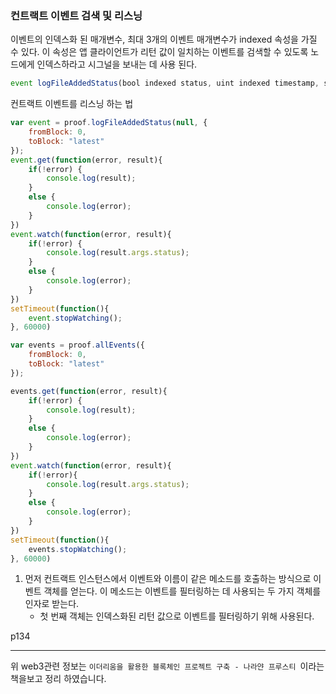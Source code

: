 ### 컨트랙트 이벤트 검색 및 리스닝

이벤트의 인덱스화 된 매개변수, 최대 3개의 이벤트 매개변수가 indexed 속성을 가질 수 있다. 이 속성은 앱 클라이언트가 리턴 값이 일치하는 이벤트를 검색할 수 있도록 노드에게 인덱스하라고 시그널을 보내는 데 사용 된다.

````javascript
event logFileAddedStatus(bool indexed status, uint indexed timestamp, string indexed fileHash);
````

컨트랙트 이벤트를 리스닝 하는 법

````javascript
var event = proof.logFileAddedStatus(null, {
    fromBlock: 0,
    toBlock: "latest"
});
event.get(function(error, result){
    if(!error) {
        console.log(result);
    }
    else {
        console.log(error);
    }
})
event.watch(function(error, result){
    if(!error) {
        console.log(result.args.status);
    }
    else {
        console.log(error);
    }
})
setTimeout(function(){
    event.stopWatching();
}, 60000)

var events = proof.allEvents({
    fromBlock: 0,
    toBlock: "latest"
});

events.get(function(error, result){
    if(!error) {
        console.log(result);
    }
    else {
        console.log(error);
    }
})
event.watch(function(error, result){
    if(!error){
        console.log(result.args.status);
    }
    else {
        console.log(error);
    }
})
setTimeout(function(){
    events.stopWatching();
}, 60000)
````

1. 먼저 컨트랙트 인스턴스에서 이벤트와 이름이 같은 메소드를 호출하는 방식으로 이벤트 객체를 얻는다. 이 메소드는 이벤트를 필터링하는 데 사용되는 두 가지 객체를 인자로 받는다.
   - 첫 번째 객체는 인덱스화된 리턴 값으로 이벤트를 필터링하기 위해 사용된다.



 p134







 

---

위 web3관련 정보는 `이더리움을 활용한 블록체인 프로젝트 구축 - 나라얀 프루스티 `이라는 책을보고 정리 하였습니다. 